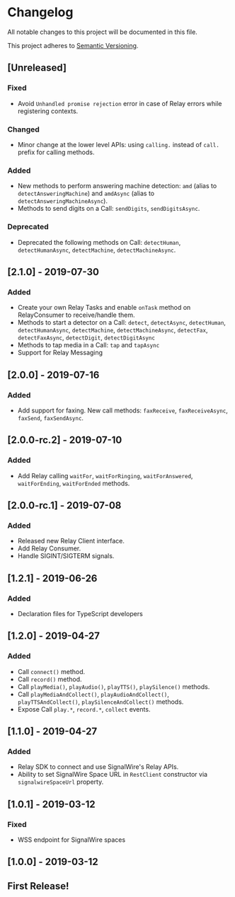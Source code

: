 # Changelog
All notable changes to this project will be documented in this file.

This project adheres to [Semantic Versioning](https://semver.org/spec/v2.0.0.html).

## [Unreleased]
### Fixed
- Avoid `Unhandled promise rejection` error in case of Relay errors while registering contexts.

### Changed
- Minor change at the lower level APIs: using `calling.` instead of `call.` prefix for calling methods.

### Added
- New methods to perform answering machine detection: `amd` (alias to `detectAnsweringMachine`) and `amdAsync` (alias to `detectAnsweringMachineAsync`).
- Methods to send digits on a Call: `sendDigits`, `sendDigitsAsync`.

### Deprecated
- Deprecated the following methods on Call: `detectHuman`, `detectHumanAsync`, `detectMachine`, `detectMachineAsync`.

## [2.1.0] - 2019-07-30
### Added
- Create your own Relay Tasks and enable `onTask` method on RelayConsumer to receive/handle them.
- Methods to start a detector on a Call: `detect`, `detectAsync`, `detectHuman`, `detectHumanAsync`, `detectMachine`, `detectMachineAsync`, `detectFax`, `detectFaxAsync`, `detectDigit`, `detectDigitAsync`
- Methods to tap media in a Call: `tap` and `tapAsync`
- Support for Relay Messaging

## [2.0.0] - 2019-07-16
### Added
- Add support for faxing. New call methods: `faxReceive`, `faxReceiveAsync`, `faxSend`, `faxSendAsync`.

## [2.0.0-rc.2] - 2019-07-10
### Added
- Add Relay calling `waitFor`, `waitForRinging`, `waitForAnswered`, `waitForEnding`, `waitForEnded` methods.

## [2.0.0-rc.1] - 2019-07-08
### Added
- Released new Relay Client interface.
- Add Relay Consumer.
- Handle SIGINT/SIGTERM signals.

## [1.2.1] - 2019-06-26
### Added
- Declaration files for TypeScript developers

## [1.2.0] - 2019-04-27
### Added
- Call `connect()` method.
- Call `record()` method.
- Call `playMedia()`, `playAudio()`, `playTTS()`, `playSilence()` methods.
- Call `playMediaAndCollect()`, `playAudioAndCollect()`, `playTTSAndCollect()`, `playSilenceAndCollect()` methods.
- Expose Call `play.*`, `record.*`, `collect` events.

## [1.1.0] - 2019-04-27
### Added
- Relay SDK to connect and use SignalWire's Relay APIs.
- Ability to set SignalWire Space URL in `RestClient` constructor via `signalwireSpaceUrl` property.

## [1.0.1] - 2019-03-12
### Fixed
- WSS endpoint for SignalWire spaces

## [1.0.0] - 2019-03-12
## First Release!

<!---
### Added
### Changed
### Removed
### Fixed
### Security
-->
